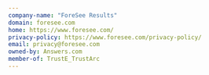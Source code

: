 ```yaml
---
company-name: "ForeSee Results"
domain: foresee.com
home: https://www.foresee.com/
privacy-policy: https://www.foresee.com/privacy-policy/
email: privacy@foresee.com
owned-by: Answers.com
member-of: TrustE_TrustArc
---
```




